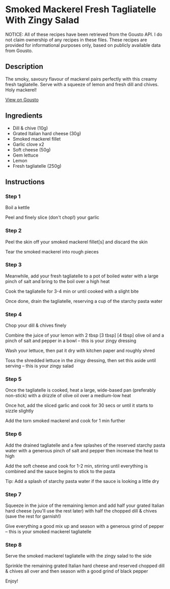 # Smoked Mackerel Fresh Tagliatelle With Zingy Salad

NOTICE: All of these recipes have been retrieved from the Gousto API. I do not claim ownership of any recipes in these files. These recipes are provided for informational purposes only, based on publicly available data from Gousto.

## Description

The smoky, savoury flavour of mackerel pairs perfectly with this creamy fresh tagliatelle. Serve with a squeeze of lemon and fresh dill and chives. Holy mackerel! 

[View on Gousto](https://www.gousto.co.uk/recipes/cookbook/smoked-mackerel-fresh-tagliatelle-with-zingy-salad)

## Ingredients

- Dill & chive (10g)
- Grated Italian hard cheese (30g)
- Smoked mackerel fillet
- Garlic clove x2
- Soft cheese (50g)
- Gem lettuce
- Lemon
- Fresh tagliatelle (250g)

## Instructions


### Step 1

Boil a kettle

Peel and finely slice (don't chop!) your garlic


### Step 2

Peel the skin off your smoked mackerel fillet[s]<span class="text-danger"> </span>and discard the skin

Tear the smoked mackerel into rough pieces


### Step 3

Meanwhile, add your fresh tagliatelle to a pot of boiled water with a large pinch of salt and bring to the boil over a high heat

Cook the tagliatelle for 3-4 min or until cooked with a slight bite

Once done, drain the tagliatelle, reserving a cup of the starchy pasta water


### Step 4

Chop your dill & chives finely

Combine the juice of your<span class="text-danger"> </span>lemon with 2 tbsp <span class="text-purple">[3 tbsp]</span><span class="text-danger"> [4 tbsp] </span>olive oil and a pinch of salt and pepper in a bowl – this is your zingy dressing

Wash your lettuce, then pat it dry with kitchen paper and roughly shred

Toss the shredded lettuce in the zingy dressing, then set this aside until serving – this is your zingy salad


### Step 5

Once the tagliatelle is cooked, heat a large, wide-based pan (preferably non-stick) with a drizzle of olive oil over a medium-low heat

Once hot, add the sliced garlic and cook for 30 secs or until it starts to sizzle slightly

Add the torn smoked mackerel and cook for 1 min further


### Step 6

Add the drained tagliatelle and a few splashes of the reserved starchy pasta water with a generous pinch of salt and pepper then increase the heat to high

Add the soft cheese and cook for 1-2 min, stirring until everything is combined and the sauce begins to stick to the pasta

Tip: Add a splash of starchy pasta water if the sauce is looking a little dry


### Step 7

Squeeze in the juice of the remaining lemon and add half your grated Italian hard cheese (you'll use the rest later) with half the chopped dill & chives (save the rest for garnish!)

Give everything a good mix up and season with a generous grind of pepper – this is your smoked mackerel tagliatelle

### Step 8

Serve the smoked mackerel tagliatelle with the zingy salad to the side

Sprinkle the remaining grated Italian hard cheese and reserved chopped dill & chives all over and then season with a good grind of black pepper

Enjoy!

